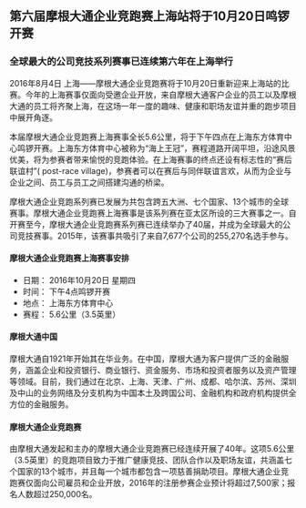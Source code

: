 ## 第六届摩根大通企业竞跑赛上海站将于10月20日鸣锣开赛

### 全球最大的公司竞技系列赛事已连续第六年在上海举行

2016年8月4日 上海——摩根大通企业竞跑赛将于10月20日重新迎来上海站的比赛。今年的上海赛事仅面向受邀企业开放，来自摩根大通客户企业的员工以及摩根大通的员工将齐聚上海，在这场一年一度的趣味、健康和职场友谊并重的跑步项目中展开角逐。

本届摩根大通企业竞跑赛上海赛事全长5.6公里，将于下午四点在上海东方体育中心鸣锣开赛。上海东方体育中心被称为“海上王冠”，赛程道路开阔平坦，沿途风景优美，将为参赛者带来愉悦的竞跑体验。在上海赛事的终点还设有标志性的“赛后联谊村”( post-race village)，参赛者可以在赛后与同伴联谊言欢，从而为企业与企业之间、员工与员工之间搭建沟通的桥梁。

摩根大通企业竞跑系列赛已发展为共包含跨五大洲、七个国家、13个城市的全球赛事。摩根大通企业竞跑赛上海赛事是该系列赛在亚太区所设的三大赛事之一。自开赛至今，摩根大通企业竞跑赛系列赛已连续举办了40届，并成为全球最大的公司竞技赛事。2015年，该赛事共吸引了来自7,677个公司的255,270名选手参与。

#### 摩根大通企业竞跑赛上海赛事安排
- 日期： 2016年10月20日 星期四
- 时间： 下午4点鸣锣开赛
- 地点： 上海东方体育中心
- 赛程： 5.6公里（3.5英里）

#### 摩根大通中国

摩根大通自1921年开始其在华业务。在中国，摩根大通为客户提供广泛的金融服务，涵盖企业和投资银行、商业银行、资金服务、市场和投资者服务以及资产管理等领域。目前，我们通过在北京、上海、天津、广州、成都、哈尔滨、苏州、深圳及中山的业务网络及分支机构为中国本土及跨国公司、金融机构和政府机构提供全方位的金融服务。

#### 摩根大通企业竞跑赛

由摩根大通发起和主办的摩根大通企业竞跑赛已经连续开展了40年。这项5.6公里（3.5英里）的竞跑项目致力于推广健康竞技、团队合作以及职场友谊，共涵盖七个国家的13个城市，并且每一个城市都包含一项慈善捐助项目。摩根大通企业竞跑赛仅面向公司雇员和企业开放，2016年的注册参赛企业预计将超过7,500家；报名人数超过250,000名。